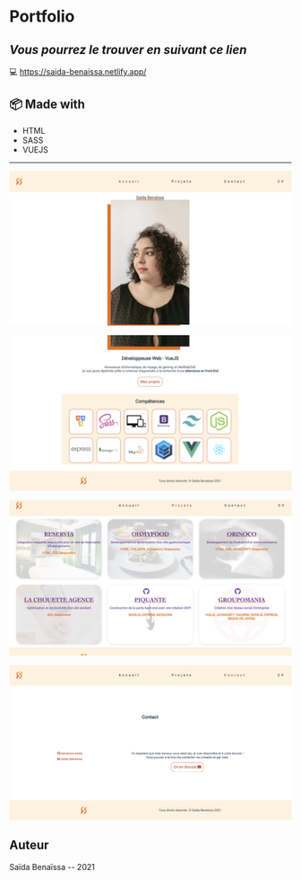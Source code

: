 # Portfolio 

## *Vous pourrez le trouver en suivant ce lien*
💻 https://saida-benaissa.netlify.app/

## :package: Made with
* HTML
* SASS
* VUEJS

***
![portfolio](/public/assets/screenshot/portfolio-1.png "portfolio-1")

![portfolio](/public/assets/screenshot/portfolio-2.png "portfolio-2")

![portfolio](/public/assets/screenshot/portfolio-3.png "portfolio-3")

![portfolio](/public/assets/screenshot/portfolio-4.png "portfolio-4")

## Auteur

Saïda Benaïssa -- 2021